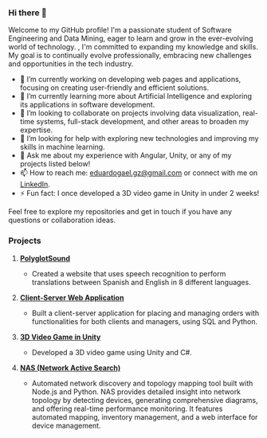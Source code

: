 ### Hi there 👋

Welcome to my GitHub profile! I'm a passionate student of Software Engineering and Data Mining, eager to learn and grow in the ever-evolving world of technology. , I'm committed to expanding my knowledge and skills. My goal is to continually evolve professionally, embracing new challenges and opportunities in the tech industry.

- 🔭 I’m currently working on developing web pages and applications, focusing on creating user-friendly and efficient solutions.
- 🌱 I’m currently learning more about Artificial Intelligence and exploring its applications in software development.
- 👯 I’m looking to collaborate on projects involving data visualization, real-time systems, full-stack development, and other areas to broaden my expertise.
- 🤔 I’m looking for help with exploring new technologies and improving my skills in machine learning.
- 💬 Ask me about my experience with Angular, Unity, or any of my projects listed below!
- 📫 How to reach me: [eduardogael.gz@gmail.com](mailto:eduardogael.gz@gmail.com) or connect with me on [LinkedIn](in/eduardo-gael-garc%C3%ADa-zuvir%C3%ADa-ba7484278).
- ⚡ Fun fact: I once developed a 3D video game in Unity in under 2 weeks!

Feel free to explore my repositories and get in touch if you have any questions or collaboration ideas.

### Projects
1. **[PolyglotSound](https://github.com/Gaelite/PoliglotSound)**
   - Created a website that uses speech recognition to perform translations between Spanish and English in 8 different languages.
   
2. **[Client-Server Web Application](https://github.com/your-username/client-server-web-app)**
   - Built a client-server application for placing and managing orders with functionalities for both clients and managers, using SQL and Python.
   
3. **[3D Video Game in Unity](https://youtu.be/gHZQw3HqFrs)**
   - Developed a 3D video game using Unity and C#.
  
7. **[NAS (Network Active Search)](https://github.com/Gaelite/NAS)**
   - Automated network discovery and topology mapping tool built with Node.js and Python. NAS provides detailed insight into network topology by detecting devices, generating comprehensive diagrams, and offering real-time performance monitoring. It features automated mapping, inventory management, and a web interface for device management.

<!--
**Gaelite/Gaelite** is a ✨ _special_ ✨ repository because its README.md (this file) appears on your GitHub profile.

Here are some ideas to get you started:

- 🔭 I’m currently working on ...
- 🌱 I’m currently learning ...
- 👯 I’m looking to collaborate on ...
- 🤔 I’m looking for help with ...
- 💬 Ask me about ...
- 📫 How to reach me: ...
- 😄 Pronouns: ...
- ⚡ Fun fact: ...
-->
